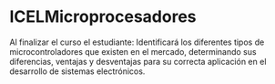 # ICELMicroprocesadores
Al finalizar el curso el estudiante: Identificará los diferentes tipos de microcontroladores que existen en el mercado, determinando sus diferencias, ventajas y desventajas para su correcta aplicación en el desarrollo de sistemas electrónicos.
